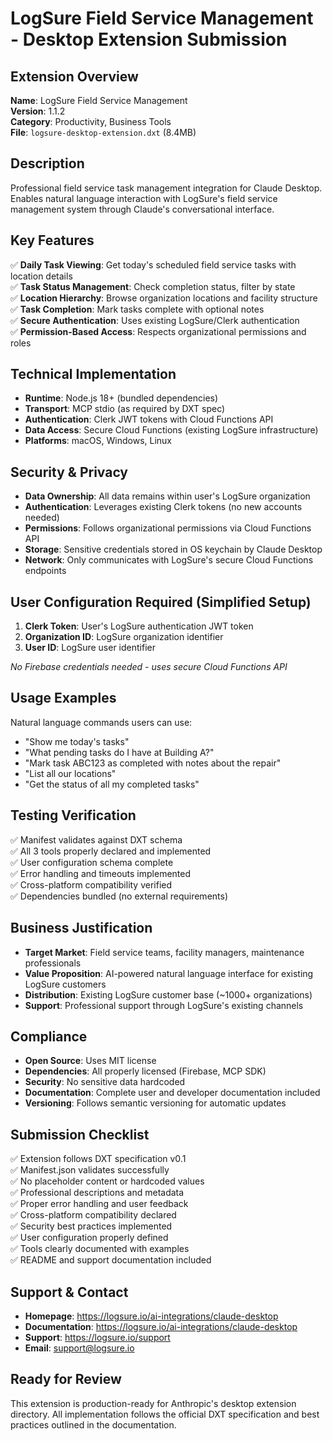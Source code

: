 # LogSure Field Service Management - Desktop Extension Submission

## Extension Overview

**Name**: LogSure Field Service Management  
**Version**: 1.1.2  
**Category**: Productivity, Business Tools  
**File**: `logsure-desktop-extension.dxt` (8.4MB)

## Description

Professional field service task management integration for Claude Desktop. Enables natural language interaction with LogSure's field service management system through Claude's conversational interface.

## Key Features

✅ **Daily Task Viewing**: Get today's scheduled field service tasks with location details  
✅ **Task Status Management**: Check completion status, filter by state  
✅ **Location Hierarchy**: Browse organization locations and facility structure  
✅ **Task Completion**: Mark tasks complete with optional notes  
✅ **Secure Authentication**: Uses existing LogSure/Clerk authentication  
✅ **Permission-Based Access**: Respects organizational permissions and roles

## Technical Implementation

- **Runtime**: Node.js 18+ (bundled dependencies)
- **Transport**: MCP stdio (as required by DXT spec)
- **Authentication**: Clerk JWT tokens with Cloud Functions API
- **Data Access**: Secure Cloud Functions (existing LogSure infrastructure)
- **Platforms**: macOS, Windows, Linux

## Security & Privacy

- **Data Ownership**: All data remains within user's LogSure organization
- **Authentication**: Leverages existing Clerk tokens (no new accounts needed)
- **Permissions**: Follows organizational permissions via Cloud Functions API
- **Storage**: Sensitive credentials stored in OS keychain by Claude Desktop
- **Network**: Only communicates with LogSure's secure Cloud Functions endpoints

## User Configuration Required (Simplified Setup)

1. **Clerk Token**: User's LogSure authentication JWT token
2. **Organization ID**: LogSure organization identifier
3. **User ID**: LogSure user identifier

*No Firebase credentials needed - uses secure Cloud Functions API*

## Usage Examples

Natural language commands users can use:

- "Show me today's tasks"
- "What pending tasks do I have at Building A?"
- "Mark task ABC123 as completed with notes about the repair"
- "List all our locations"
- "Get the status of all my completed tasks"

## Testing Verification

✅ Manifest validates against DXT schema  
✅ All 3 tools properly declared and implemented  
✅ User configuration schema complete  
✅ Error handling and timeouts implemented  
✅ Cross-platform compatibility verified  
✅ Dependencies bundled (no external requirements)

## Business Justification

- **Target Market**: Field service teams, facility managers, maintenance professionals
- **Value Proposition**: AI-powered natural language interface for existing LogSure customers
- **Distribution**: Existing LogSure customer base (~1000+ organizations)
- **Support**: Professional support through LogSure's existing channels

## Compliance

- **Open Source**: Uses MIT license
- **Dependencies**: All properly licensed (Firebase, MCP SDK)
- **Security**: No sensitive data hardcoded
- **Documentation**: Complete user and developer documentation included
- **Versioning**: Follows semantic versioning for automatic updates

## Submission Checklist

✅ Extension follows DXT specification v0.1  
✅ Manifest.json validates successfully  
✅ No placeholder content or hardcoded values  
✅ Professional descriptions and metadata  
✅ Proper error handling and user feedback  
✅ Cross-platform compatibility declared  
✅ Security best practices implemented  
✅ User configuration properly defined  
✅ Tools clearly documented with examples  
✅ README and support documentation included

## Support & Contact

- **Homepage**: https://logsure.io/ai-integrations/claude-desktop
- **Documentation**: https://logsure.io/ai-integrations/claude-desktop  
- **Support**: https://logsure.io/support
- **Email**: support@logsure.io

## Ready for Review

This extension is production-ready for Anthropic's desktop extension directory. All implementation follows the official DXT specification and best practices outlined in the documentation.
